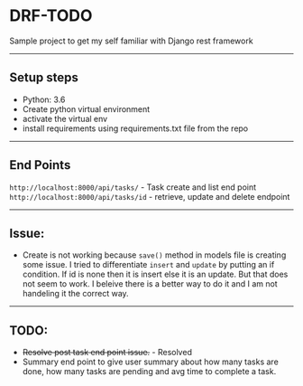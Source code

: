 # DRF-TODO
Sample project to get my self familiar with Django rest framework
___

## Setup steps
* Python: 3.6
* Create python virtual environment
* activate the virtual env
* install requirements using requirements.txt file from the repo

___
## End Points
```http://localhost:8000/api/tasks/``` - Task create and list end point
```http://localhost:8000/api/tasks/id``` - retrieve, update and delete endpoint
___
## Issue:
* Create is not working because ```save()``` method in models file is creating some issue. I tried to differentiate ```insert``` and ```update``` by putting an if condition. If id is none then it is insert else it is an update. But that does not seem to work. I beleive there is a better way to do it and I am not handeling it the correct way. 
___
## TODO:
* ~~Resolve post task end point issue.~~ - Resolved 
* Summary end point to give user summary about how many tasks are done, how many tasks are pending and avg time to complete a task. 

